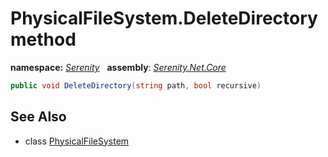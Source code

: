 # PhysicalFileSystem.DeleteDirectory method
**namespace:** *[Serenity](../../README.md#serenity-namespace)*   **assembly**: *[Serenity.Net.Core](../../README.md)*

```csharp
public void DeleteDirectory(string path, bool recursive)
```

## See Also

* class [PhysicalFileSystem](../PhysicalFileSystem.md)